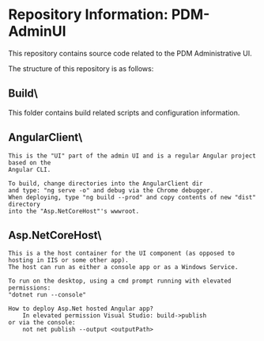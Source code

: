 # Repository Information: PDM-AdminUI
This repository contains source code related to the PDM Administrative UI. 


The structure of this repository is as follows:

## Build\
This folder contains build related scripts and configuration information.

## AngularClient\
    This is the "UI" part of the admin UI and is a regular Angular project based on the 
	Angular CLI.  
	
	To build, change directories into the AngularClient dir
    and type: "ng serve -o" and debug via the Chrome debugger.
    When deploying, type "ng build --prod" and copy contents of new "dist" directory
    into the "Asp.NetCoreHost"'s wwwroot.

## Asp.NetCoreHost\
	This is a the host container for the UI component (as opposed to hosting in IIS or some other app). 
	The host can run as either a console app or as a Windows Service.

	To run on the desktop, using a cmd prompt running with elevated permissions: 
	"dotnet run --console"

	How to deploy Asp.Net hosted Angular app?
		In elevated permission Visual Studio: build->publish
	or via the console:
		not net publish --output <outputPath>
